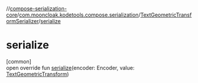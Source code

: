 //[compose-serialization-core](../../../index.md)/[com.mooncloak.kodetools.compose.serialization](../index.md)/[TextGeometricTransformSerializer](index.md)/[serialize](serialize.md)

# serialize

[common]\
open override fun [serialize](serialize.md)(encoder: Encoder, value: [TextGeometricTransform](https://developer.android.com/reference/kotlin/androidx/compose/ui/text/style/TextGeometricTransform.html))
